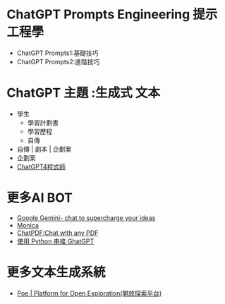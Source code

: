 # ChatGPT Prompts Engineering 提示工程學
- ChatGPT Prompts1:基礎技巧
- ChatGPT Prompts2:進階技巧
# ChatGPT 主題 :生成式 文本
- 學生
  - 學習計劃書
  - 學習歷程
  - 自傳 
- 自傳 | 劇本 | 企劃案 
- 企劃案
- [ChatGPT4程式師](AI4Programmer.md)

# 更多AI BOT
- [Google Gemini‎- chat to supercharge your ideas](https://gemini.google.com/)
- [Monica](https://monica.im/)
- [ChatPDF:Chat with any PDF](https://www.chatpdf.com/)
- [使用 Python 串接 GhatGPT](https://steam.oxxostudio.tw/category/python/example/openai.html) 





# 更多文本生成系統
- [Poe | Platform for Open Exploration(開放探索平台)](https://poe.com/)
